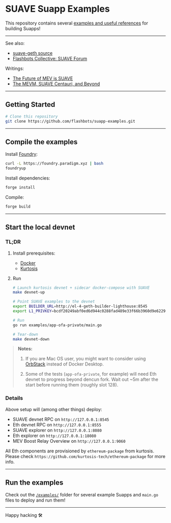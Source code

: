 # SUAVE Suapp Examples

This repository contains several [examples and useful references](/examples/) for building Suapps!

---

See also:

- [suave-geth source](https://github.com/flashbots/suave-geth)
- [Flashbots Collective: SUAVE Forum](https://collective.flashbots.net/c/suave/27)

Writings:

- [The Future of MEV is SUAVE](https://writings.flashbots.net/the-future-of-mev-is-suave)
- [The MEVM, SUAVE Centauri, and Beyond](https://writings.flashbots.net/mevm-suave-centauri-and-beyond)

---

## Getting Started

```bash
# Clone this repository
git clone https://github.com/flashbots/suapp-examples.git
```

---

## Compile the examples

Install [Foundry](https://getfoundry.sh/):

```bash
curl -L https://foundry.paradigm.xyz | bash
foundryup
```

Install dependencies:

```bash
forge install
```

Compile:

```bash
forge build
```

---

## Start the local devnet

### TL;DR

1. Install prerequisites:

   - [Docker](https://docs.docker.com/engine/install/)
   - [Kurtosis](https://docs.kurtosis.com/install/)

2. Run

    ```bash
    # Launch kurtosis devnet + sidecar docker-compose with SUAVE
    make devnet-up

    # Point SUAVE examples to the devnet
    export BUILDER_URL=http://el-4-geth-builder-lighthouse:8545
    export L1_PRIVKEY=bcdf20249abf0ed6d944c0288fad489e33f66b3960d9e6229c1cd214ed3bbe31

    # Run
    go run examples/app-ofa-private/main.go

    # Tear-down
    make devnet-down
    ```

>
> **Notes:**
>
> 1. If you are Mac OS user, you might want to consider using
>    [OrbStack](https://orbstack.dev/) instead of Docker Desktop.
>
> 2. Some of the tests (`app-ofa-private`, for example) will need Eth
>    devnet to progress beyond dencun fork.  Wait out ~5m after the
>    start before running them (roughly slot 128).
>

### Details

Above setup will (among other things) deploy:

- SUAVE devnet RPC on `http://127.0.0.1:8545`
- Eth devnet RPC on `http://127.0.0.1:8555`
- SUAVE explorer on `http://127.0.0.1:8080`
- Eth explorer on `http://127.0.0.1:18080`
- MEV Boost Relay Overview on `http://127.0.0.1:9060`

All Eth components are provisioned by `ethereum-package` from kurtosis.
Please check `https://github.com/kurtosis-tech/ethereum-package` for more info.

---

## Run the examples

Check out the [`/examples/`](/examples/) folder for several example Suapps and `main.go` files to deploy and run them!

---

Happy hacking 🛠️
